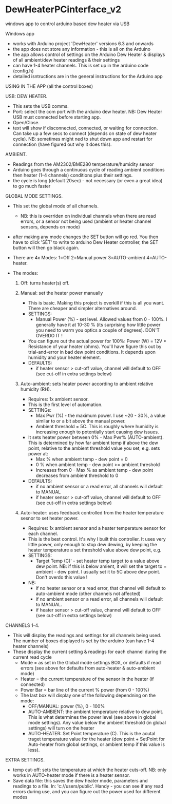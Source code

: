 # DewHeaterPCinterface_v2
windows app to control arduino based dew heater via USB

Windows app
- works with Arduino project 'DewHeater' versions 6.3 and onwards
- the app does not store any information - this is all on the Arduino
- the app allows control of settings on the Arduino Dew Heater & displays of all ambient/dew heater readings & their settings
- can have 1-4 heater channels. This is set up in the arduino code (config.h)
- detailed isntructions are in the general instructions for the Arduino app

USING IN THE APP (all the control boxes)

USB: DEW HEATER. 
- This sets the USB comms.
- Port: select the com port with the arduino dew heater. NB: Dew Heater USB must connected before starting app.
- Open/Close. 
- text will show if disconnected, connected, or waiting for connection. Can take up a few secs to connect (depends on state of dew heater cycle). NB: sometimes might ned to shut down app and restart for connection (have figured out why it does this).

AMBIENT. 
- Readings from the AM2302/BME280 temperature/humidity sensor
- Arduino goes through a continuous cycle of reading ambient conditions then heater (1-4 channels) conditions plus their settings. 
- the cycle is long (default 20sec) - not necessary (or even a great idea) to go much faster

GLOBAL MODE SETTINGS.
- This set the global mode of all channels. 
    - NB: this is overriden on individual channels when there are read errors, or a sensor not being used (ambient or heater channel sensors, depends on mode)
- after making any mode changes the SET button will go red. You then have to click 'SET' to write to arduino Dew Heater controller, the SET button will then go black again.
- There are 4x Modes: 1=Off 2=Manual power 3=AUTO-ambient 4=AUTO-heater. 
- The modes:

	1. Off: turns heater(s) off.

	2. Manual: set the heater power manually
		- This is basic. Making this project is overkill if this is all you want. There are cheaper and simpler alternatives around.
		- SETTINGS:
    		- Manual Power (%) - set level. Allowed values from 0 - 100%. I generally have it at 10-30 % (its surprising how little power you need to warm you optics a couple of degrees). DON'T OVERDO IT !
		- You can figure out the actual power for 100%: Power (W) = 12V * Resistance of your heater (ohms). You'll have figure this out by trial-and-error in bad dew point conditions. It depends upon humidity and your heater element.
		- DEFAULTS:
			- if heater sensor > cut-off value, channel will default to OFF (see cut-off in extra settings below)

	3. Auto-ambient: sets heater power according to ambient relative humidity (RH). 
		- Requires: 1x ambient sensor.
		- This is the first level of automation.
		- SETTINGs:
			- Max Pwr (%) - the maximum power. I use ~20 - 30%, a value similar to or a bit above the manual power.
			- Ambient threshold = 5C. This is roughly where humidity is increasing enough to potentially start causing dew issues.
		-  It sets heater power between 0% - Max Pwr% (AUTO-ambient). This is determined by how far ambient temp if above the dew point, relative to the ambient threshold value you set, e.g. sets power at:
			- Max % when ambient temp - dew point = 0
			- 0 % when ambient temp - dew point >= ambient threshold
			- Increases from 0 - Max % as ambient temp - dew point decreases from ambient threshold to 0
		- DEFAULTS: 
			- if no ambient sensor or a read error, all channels will default to MANUAL
			- if heater sensor > cut-off value, channel will default to OFF (see cut-off in extra settings below)

	4. Auto-heater: uses feedback controlled from the heater temperature sesnor to set heater power. 
		- Requires: 1x ambient sensor and a heater temperature sensor for each channel.
		- This is the best control. It's why I built this controller. It uses very little power, only enough to stop dew dewing, by keeping the heater temperature a set threshold value above dew point, e.g.
		- SETTINGS:
			- Target Temp (C)' - set heater temp target to a value above dew point. NB: if this is below amient, it will set the target to = ambient - dew point. I usually set it to 5C above dew point. Don't overdo this value !
		- NB:
			- if no heater sensor or a read error, that channel will default to auto-ambient mode (other channels not affected)
			- if no ambient sensor or a read error, all channels will default to MANUAL.
			- if heater sensor > cut-off value, channel will default to OFF (see cut-off in extra settings below)

CHANNELS 1-4.
- This will display the readings and settings for all channels being used. The number of boxes displayed is set by the arduino (can have 1-4 heater channels)
- These display the current setting & readings for each channel during the current read cycle
	- Mode = as set in the Global mode settings BOX, or defaults if read errors (see above for defaults from auto-heater & auto-ambient mode)
	- Heater = the current temperature of the sensor in the heater (if connected)
	- Power Bar = bar line of the current % power (from 0 - 100%)
	- The last box will display one of the following dependning on the mode:
		- OFF/MANUAL: power (%), 0 - 100%
		- AUTO-AMBIENT: the ambient temperature relative to dew point. This is what determines the power level (see above in global mode settings). Any value below the ambient threshold (in global settings) will turn on the heater
		- AUTO-HEATER: Set Point temperature (C). This is the acutal traget temperature value for the heater (dew point + SetPoint for Auto-heater from global settings, or ambient temp if this value is less).

EXTRA SETTINGS.
- temp cut-off: sets the temperature at which the heater cuts-off. NB: only works in AUTO-heater mode if there is a heater sensor.
- Save data file: this saves the dew heater mode, parameters and readings to a file. In: 'c://users/public'. Handy - you can see if any read errors during use, and you can figure out the power used for different modes
